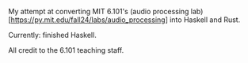 My attempt at converting MIT 6.101's (audio processing lab)[https://py.mit.edu/fall24/labs/audio_processing] into Haskell and Rust.

Currently: finished Haskell.

All credit to the 6.101 teaching staff.
